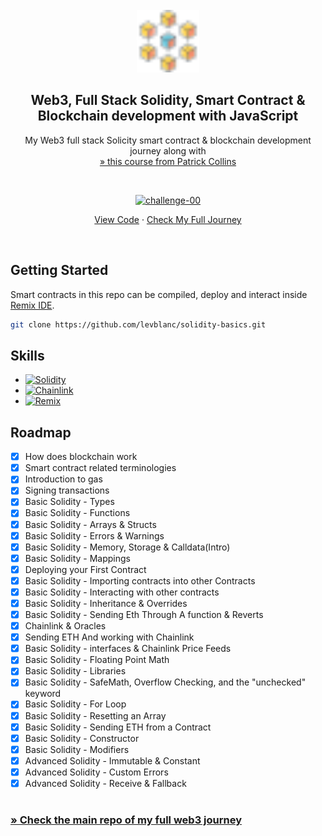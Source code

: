 <!-- PROJECT LOGO -->
<br />
<div align="center">
  <a href="https://github.com/levblanc/web3-blockchain-solidity-course-js">
    <img src="../images/blockchain.svg" alt="Logo" width="100" height="100">
  </a>

  <h2 align="center">Web3, Full Stack Solidity, Smart Contract & Blockchain development with JavaScript</h2>

  <p align="center">
    My Web3 full stack Solicity smart contract & blockchain development journey along with 
    <br />
    <a href="https://youtu.be/gyMwXuJrbJQ"> » this course from Patrick Collins</a>
  </p>
</div>

<br />

<div align="center">
  <p align="center">
    <a href="https://github.com/levblanc/solidity-basics"><img src="https://img.shields.io/badge/challenge%2000-blockchain,%20remix%20and%20solidity%20basics%20(Lessons%200%20~%204)-4D21FC?style=for-the-badge&logo=blockchaindotcom" height="35" alt='challenge-00' /></a>
  </p>

<a href="https://github.com/levblanc/solidity-basics">View Code</a> ·
<a href="https://github.com/levblanc/web3-blockchain-solidity-course-js">Check
My Full Journey</a>

</div>

<br />

<!-- GETTING STARTED -->

## Getting Started

Smart contracts in this repo can be compiled, deploy and interact inside
<a href="https://remix.ethereum.org/">Remix IDE</a>.

```sh
git clone https://github.com/levblanc/solidity-basics.git
```

## Skills

- [![Solidity]](https://soliditylang.org/)
- [![Chainlink]](https://chain.link/)
- [![Remix]](https://remix.ethereum.org/)

<!-- ROADMAP -->

## Roadmap

- [x] How does blockchain work
- [x] Smart contract related terminologies
- [x] Introduction to gas
- [x] Signing transactions
- [x] Basic Solidity - Types
- [x] Basic Solidity - Functions
- [x] Basic Solidity - Arrays & Structs
- [x] Basic Solidity - Errors & Warnings
- [x] Basic Solidity - Memory, Storage & Calldata(Intro)
- [x] Basic Solidity - Mappings
- [x] Deploying your First Contract
- [x] Basic Solidity - Importing contracts into other Contracts
- [x] Basic Solidity - Interacting with other contracts
- [x] Basic Solidity - Inheritance & Overrides
- [x] Basic Solidity - Sending Eth Through A function & Reverts
- [x] Chainlink & Oracles
- [x] Sending ETH And working with Chainlink
- [x] Basic Solidity - interfaces & Chainlink Price Feeds
- [x] Basic Solidity - Floating Point Math
- [x] Basic Solidity - Libraries
- [x] Basic Solidity - SafeMath, Overflow Checking, and the "unchecked" keyword
- [x] Basic Solidity - For Loop
- [x] Basic Solidity - Resetting an Array
- [x] Basic Solidity - Sending ETH from a Contract
- [x] Basic Solidity - Constructor
- [x] Basic Solidity - Modifiers
- [x] Advanced Solidity - Immutable & Constant
- [x] Advanced Solidity - Custom Errors
- [x] Advanced Solidity - Receive & Fallback

#

### [» Check the main repo of my full web3 journey](https://github.com/levblanc/web3-blockchain-solidity-course-js)

<!-- MARKDOWN LINKS & IMAGES -->
<!-- https://www.markdownguide.org/basic-syntax/#reference-style-links -->

[solidity]:
  https://img.shields.io/badge/solidity-1E1E3F?style=for-the-badge&logo=solidity
[chainlink]:
  https://img.shields.io/badge/chainlink-375bd2?style=for-the-badge&logo=chainlink
[remix]:
  https://img.shields.io/badge/remix%20IDE-181E29?style=for-the-badge&logo=ethereum
